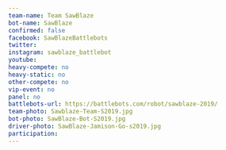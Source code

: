 ```yaml
---
team-name: Team SawBlaze
bot-name: SawBlaze
confirmed: false
facebook: SawBlazeBattlebots
twitter:
instagram: sawblaze_battlebot
youtube:
heavy-compete: no
heavy-static: no
other-compete: no
vip-event: no
panel: no
battlebots-url: https://battlebots.com/robot/sawblaze-2019/
team-photo: Sawblaze-Team-S2019.jpg
bot-photo: SawBlaze-Bot-S2019.jpg
driver-photo: SawBlaze-Jamison-Go-s2019.jpg
participation:
---
```

